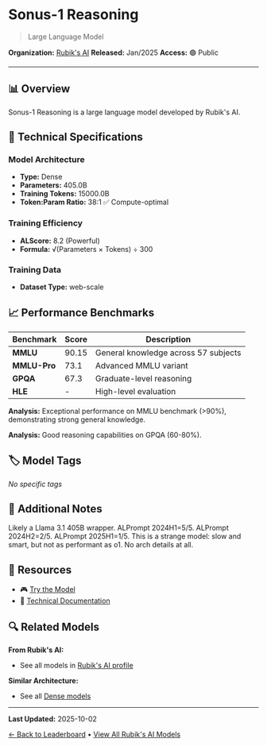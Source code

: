 # Sonus-1 Reasoning

> Large Language Model

**Organization:** [Rubik's AI](../../labs/rubiks-ai.md)
**Released:** Jan/2025
**Access:** 🟢 Public

---

## 📊 Overview

Sonus-1 Reasoning is a large language model developed by Rubik's AI.

## 🔧 Technical Specifications

### Model Architecture
- **Type:** Dense
- **Parameters:** 405.0B
- **Training Tokens:** 15000.0B
- **Token:Param Ratio:** 38:1 ✅ Compute-optimal

### Training Efficiency
- **ALScore:** 8.2 (Powerful)
- **Formula:** √(Parameters × Tokens) ÷ 300

### Training Data
- **Dataset Type:** web-scale

## 📈 Performance Benchmarks

| Benchmark | Score | Description |
|-----------|-------|-------------|
| **MMLU** | 90.15 | General knowledge across 57 subjects |
| **MMLU-Pro** | 73.1 | Advanced MMLU variant |
| **GPQA** | 67.3 | Graduate-level reasoning |
| **HLE** | - | High-level evaluation |

**Analysis:** Exceptional performance on MMLU benchmark (>90%), demonstrating strong general knowledge.

**Analysis:** Good reasoning capabilities on GPQA (60-80%).

## 🏷️ Model Tags

_No specific tags_

## 📝 Additional Notes

Likely a Llama 3.1 405B wrapper. ALPrompt 2024H1=5/5. ALPrompt 2024H2=2/5. ALPrompt 2025H1=1/5. This is a strange model: slow and smart, but not as performant as o1. No arch details at all.

## 🔗 Resources

- 🎮 [Try the Model](https://chat.sonus.ai/sonus/)
- 📄 [Technical Documentation](https://sonus.ai/blog/sonus-1)

## 🔍 Related Models

**From Rubik's AI:**
- See all models in [Rubik's AI profile](../../labs/rubiks-ai.md)

**Similar Architecture:**
- See all [Dense models](../../architectures/dense.md)

---

**Last Updated:** 2025-10-02

[← Back to Leaderboard](../../README.md) • [View All Rubik's AI Models](../../labs/rubiks-ai.md)
